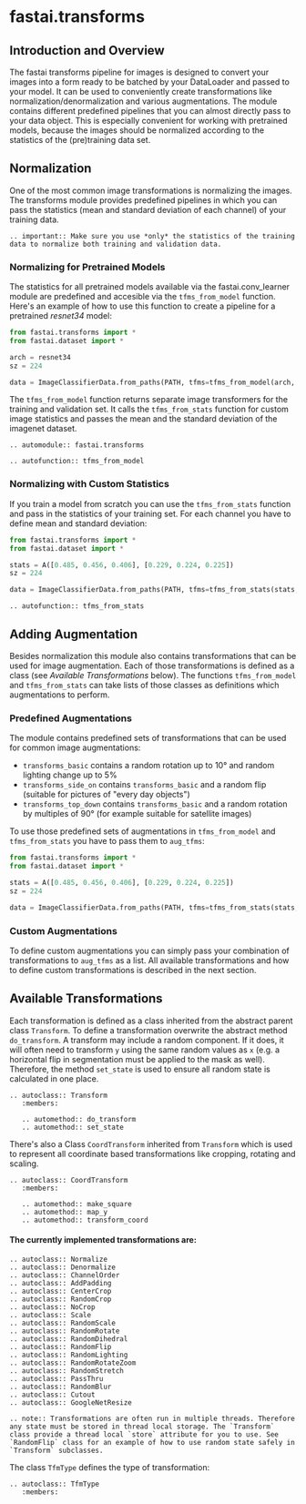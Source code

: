 # fastai.transforms

## Introduction and Overview
The fastai transforms pipeline for images is designed to convert your images into a form ready to be batched by your DataLoader and passed to your model. It can be used to conveniently create transformations like normalization/denormalization and various augmentations. The module contains different predefined pipelines that you can almost directly pass to your data object. This is especially convenient for working with pretrained models, because the images should be normalized according to the statistics of the (pre)training data set.

## Normalization
One of the most common image transformations is normalizing the images. The transforms module provides predefined pipelines in which you can pass the statistics (mean and standard deviation of each channel) of your training data. 

```eval_rst
.. important:: Make sure you use *only* the statistics of the training data to normalize both training and validation data.
```

### Normalizing for Pretrained Models
The statistics for all pretrained models available via the fastai.conv_learner module are predefined and accesible via the `tfms_from_model` function. Here's an example of how to use this function to create a pipeline for a pretrained _resnet34_ model:
```python
from fastai.transforms import *
from fastai.dataset import *

arch = resnet34 
sz = 224

data = ImageClassifierData.from_paths(PATH, tfms=tfms_from_model(arch, sz))
```
The `tfms_from_model` function returns separate image transformers for the training and validation set. It calls the `tfms_from_stats` function for custom image statistics and passes the mean and the standard deviation of the imagenet dataset.
```eval_rst
.. automodule:: fastai.transforms

.. autofunction:: tfms_from_model
```

### Normalizing with Custom Statistics
If you train a model from scratch you can use the `tfms_from_stats` function and pass in the statistics of your training set. For each channel you have to define mean and standard deviation:

```python
from fastai.transforms import *
from fastai.dataset import *

stats = A([0.485, 0.456, 0.406], [0.229, 0.224, 0.225]) 
sz = 224

data = ImageClassifierData.from_paths(PATH, tfms=tfms_from_stats(stats, sz))
```
```eval_rst
.. autofunction:: tfms_from_stats
```

## Adding Augmentation
Besides normalization this module also contains transformations that can be used for image augmentation. Each of those transformations is defined as a class (see *Available Transformations* below). The functions `tfms_from_model` and `tfms_from_stats` can take lists of those classes as definitions which augmentations to perform.

### Predefined Augmentations
The module contains predefined sets of transformations that can be used for common image augmentations:

* `transforms_basic` contains a random rotation up to 10° and random lighting change up to 5%
* `transforms_side_on` contains `transforms_basic` and a random flip (suitable for pictures of "every day objects")
* `transforms_top_down` contains `transforms_basic` and a random rotation by multiples of 90° (for example suitable for satellite images)

To use those predefined sets of augmentations in `tfms_from_model` and `tfms_from_stats` you have to pass them to `aug_tfms`:

```python
from fastai.transforms import *
from fastai.dataset import *

stats = A([0.485, 0.456, 0.406], [0.229, 0.224, 0.225]) 
sz = 224

data = ImageClassifierData.from_paths(PATH, tfms=tfms_from_stats(stats, sz, aug_tfms=transforms_basic))
```

### Custom Augmentations 
To define custom augmentations you can simply pass your combination of transformations to `aug_tfms` as a list. All available transformations and how to define custom transformations is described in the next section.


## Available Transformations
Each transformation is defined as a class inherited from the abstract parent class `Transform`. To define a transformation overwrite the abstract method `do_transform`. A transform may include a random component. If it does, it will often need to transform `y` using the same random values as `x` (e.g. a horizontal flip in segmentation must be applied to the mask as well). Therefore, the method `set_state` is used to ensure all random state is calculated in one place.

```eval_rst
.. autoclass:: Transform
   :members:
   
   .. automethod:: do_transform
   .. automethod:: set_state
```

There's also a Class `CoordTransform` inherited from `Transform` which is used to represent all coordinate based transformations like cropping, rotating and scaling.

```eval_rst
.. autoclass:: CoordTransform
   :members:
   
   .. automethod:: make_square
   .. automethod:: map_y
   .. automethod:: transform_coord
```

#### The currently implemented transformations are:

```eval_rst
.. autoclass:: Normalize
.. autoclass:: Denormalize
.. autoclass:: ChannelOrder
.. autoclass:: AddPadding
.. autoclass:: CenterCrop
.. autoclass:: RandomCrop
.. autoclass:: NoCrop
.. autoclass:: Scale
.. autoclass:: RandomScale
.. autoclass:: RandomRotate
.. autoclass:: RandomDihedral
.. autoclass:: RandomFlip
.. autoclass:: RandomLighting
.. autoclass:: RandomRotateZoom
.. autoclass:: RandomStretch
.. autoclass:: PassThru
.. autoclass:: RandomBlur
.. autoclass:: Cutout
.. autoclass:: GoogleNetResize
```

```eval_rst
.. note:: Transformations are often run in multiple threads. Therefore any state must be stored in thread local storage. The `Transform` class provide a thread local `store` attribute for you to use. See `RandomFlip` class for an example of how to use random state safely in `Transform` subclasses.
```
The class `TfmType` defines the type of transformation:

```eval_rst
.. autoclass:: TfmType
   :members:
```

